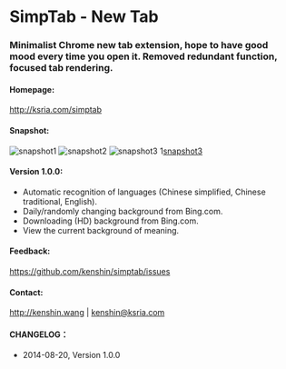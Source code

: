 SimpTab - New Tab
=======
### Minimalist Chrome new tab extension, hope to have good mood every time you open it. Removed redundant function, focused tab rendering.

#### Homepage:
<http://ksria.com/simptab>

#### Snapshot:
![snapshot1](http://i.imgur.com/V5D0H9F.png)
![snapshot2](http://i.imgur.com/roFLvLx.png)
![snapshot3](http://i.imgur.com/g5K9oJI.png)
1[snapshot3](http://i.imgur.com/QM7K1Ph.png)

#### Version 1.0.0:
- Automatic recognition of languages (Chinese simplified, Chinese traditional, English).
- Daily/randomly changing background from Bing.com.
- Downloading (HD) background from Bing.com.
- View the current background of meaning.

#### Feedback:
<https://github.com/kenshin/simptab/issues>

#### Contact:
<http://kenshin.wang> | <kenshin@ksria.com>

#### CHANGELOG：
- 2014-08-20, Version 1.0.0